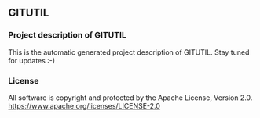 ## GITUTIL

### Project description of GITUTIL

This is the automatic generated project description of GITUTIL. Stay tuned for updates :-)

### License

All software is copyright and protected by the Apache License, Version 2.0.
https://www.apache.org/licenses/LICENSE-2.0
